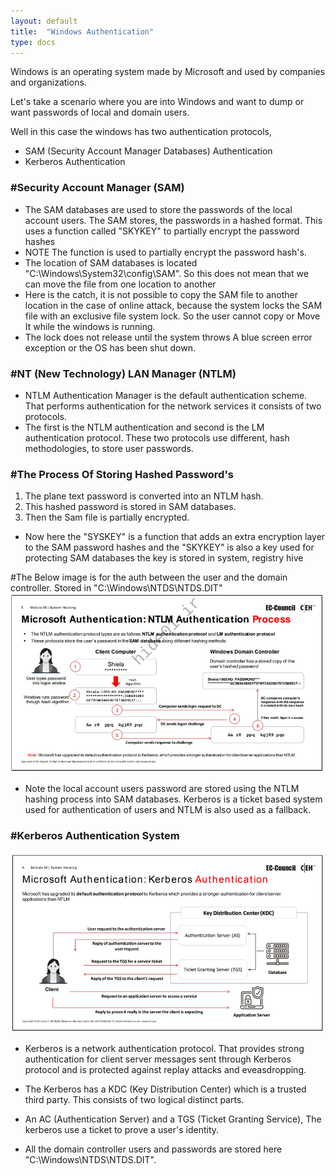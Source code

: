 ```yaml
---
layout: default
title:  "Windows Authentication"
type: docs
---
```


Windows is an operating system made by Microsoft and used by companies and organizations.    
   
Let's take a scenario where you are into Windows and want to dump or want passwords of local and domain users.    
   
Well in this case the windows has two authentication protocols,    
- SAM (Security Account Manager Databases) Authentication   
- Kerberos Authentication    
   
   
### #Security Account Manager (SAM)    
   
- The SAM databases are used to store the passwords of the local account users. The SAM stores, the passwords in a hashed format. This uses a function called "SKYKEY" to partially encrypt the password hashes    
- NOTE The function is used to partially encrypt the password hash's.   
- The location of SAM databases is located "C:\Windows\System32\config\SAM". So this does not mean that we can move the file from one location to another   
- Here is the catch, it is not possible to copy the SAM file to another location in the case of online attack, because the system locks the SAM file with an exclusive file system lock. So the user cannot copy or Move It while the windows is running.    
- The lock does not release until the system throws A blue screen error exception or the OS has been shut down.    
   
   
### **#NT (New Technology) LAN Manager** (**NTLM**)   
   
- NTLM Authentication Manager is the default authentication scheme. That performs authentication for the network services it consists of two protocols.   
- The first is the NTLM authentication and second is the LM authentication protocol. These two protocols use different, hash methodologies, to store user passwords.    
   
   
### #The Process Of Storing Hashed Password's   
   
1. The plane text password is converted into an NTLM hash.    
2. This hashed password is stored in SAM databases.    
3. Then the Sam file is partially encrypted.    
- Now here the "SYSKEY" is a function that adds an extra encryption layer to the SAM password hashes and the "SKYKEY" is also a key used for protecting SAM databases the key is stored in system, registry hive   
   
   
#The Below image is for the auth between the user and the domain controller. Stored in "C:\Windows\NTDS\NTDS.DIT"   
![image](image3.png)    
   
- Note the local account users password are stored using the NTLM hashing process into SAM databases. Kerberos is a ticket based system used for authentication of users and NTLM is also used as a fallback.   
   
   
### #Kerberos Authentication System   
   
![Screenshot_2025-03-15_23-36-05](screenshot_2025-03-15_23-36-05.png)    
   
- Kerberos is a network authentication protocol. That provides strong authentication for client server messages sent through Kerberos protocol and is protected against replay attacks and eveasdropping.    
   
   
- The Kerberos has a KDC (Key Distribution Center) which is a trusted third party. This consists of two logical distinct parts.   
   
   
- An AC (Authentication Server)  and a TGS (Ticket Granting Service), The kerberos use a ticket to prove a user's identity.   
- All the domain controller users and passwords are stored here "C:\Windows\NTDS\NTDS.DIT".   
   
   
